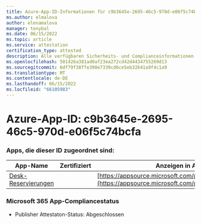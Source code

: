 ```yaml
---
title: Azure-App-ID-Informationen für c9b3645e-2695-46c5-970d-e06f5c74bcfa
ms.author: elmalova
author: elenamalova
manager: tonybal
ms.date: 06/15/2022
ms.topic: article
ms.service: attestation
certification_type: attested
description: Alle verfügbaren Sicherheits- und Complianceinformationen für c9b3645e-2695-46c5-970d-e06f5c74bcfa.
ms.openlocfilehash: 501426a381ad0af23ea272cd42d4434755269d13
ms.sourcegitcommit: 6df79f38ffe390e7339cd6ce5eb32641a9f4c1a9
ms.translationtype: MT
ms.contentlocale: de-DE
ms.lasthandoff: 06/15/2022
ms.locfileid: "66105983"
---
```

# <a name="azure-app-id-c9b3645e-2695-46c5-970d-e06f5c74bcfa"></a>Azure-App-ID: c9b3645e-2695-46c5-970d-e06f5c74bcfa


### <a name="apps-associated-with-this-id"></a>Apps, die dieser ID zugeordnet sind:
| **App-Name** | **Zertifiziert** | **Anzeigen in AppSource** |
|--------------|---------------|-----------------------|
| [Desk-Reservierungen](../forward/WA200003532.md) |  | [https://appsource.microsoft.com/product/office/WA200003532](https://appsource.microsoft.com/product/office/WA200003532) |

### <a name="microsoft-365-app-compliance-status"></a>Microsoft 365 App-Compliancestatus
- Publisher Attestaton-Status: Abgeschlossen
